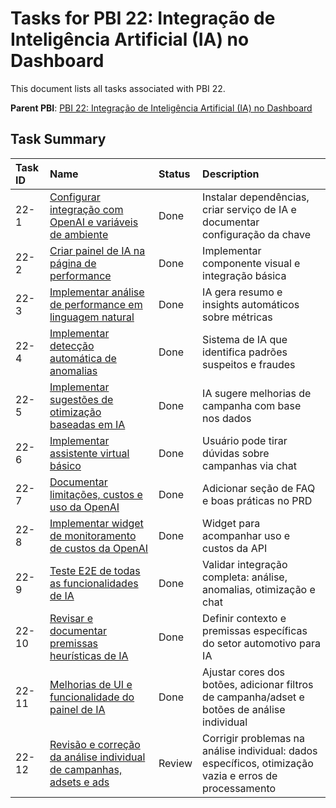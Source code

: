 # Tasks for PBI 22: Integração de Inteligência Artificial (IA) no Dashboard

This document lists all tasks associated with PBI 22.

**Parent PBI**: [PBI 22: Integração de Inteligência Artificial (IA) no Dashboard](./prd.md)

## Task Summary

| Task ID | Name | Status | Description |
| :------ | :--------------------------------------- | :------- | :--------------------------------- |
| 22-1 | [Configurar integração com OpenAI e variáveis de ambiente](./22-1.md) | Done | Instalar dependências, criar serviço de IA e documentar configuração da chave |
| 22-2 | [Criar painel de IA na página de performance](./22-2.md) | Done | Implementar componente visual e integração básica |
| 22-3 | [Implementar análise de performance em linguagem natural](./22-3.md) | Done | IA gera resumo e insights automáticos sobre métricas |
| 22-4 | [Implementar detecção automática de anomalias](./22-4.md) | Done | Sistema de IA que identifica padrões suspeitos e fraudes |
| 22-5 | [Implementar sugestões de otimização baseadas em IA](./22-5.md) | Done | IA sugere melhorias de campanha com base nos dados |
| 22-6 | [Implementar assistente virtual básico](./22-6.md) | Done | Usuário pode tirar dúvidas sobre campanhas via chat |
| 22-7 | [Documentar limitações, custos e uso da OpenAI](./22-7.md) | Done | Adicionar seção de FAQ e boas práticas no PRD |
| 22-8 | [Implementar widget de monitoramento de custos da OpenAI](./22-8.md) | Done | Widget para acompanhar uso e custos da API |
| 22-9 | [Teste E2E de todas as funcionalidades de IA](./22-9.md) | Done | Validar integração completa: análise, anomalias, otimização e chat |
| 22-10 | [Revisar e documentar premissas heurísticas de IA](./22-10.md) | Done | Definir contexto e premissas específicas do setor automotivo para IA |
| 22-11 | [Melhorias de UI e funcionalidade do painel de IA](./22-11.md) | Done | Ajustar cores dos botões, adicionar filtros de campanha/adset e botões de análise individual |
| 22-12 | [Revisão e correção da análise individual de campanhas, adsets e ads](./22-12.md) | Review | Corrigir problemas na análise individual: dados específicos, otimização vazia e erros de processamento | 